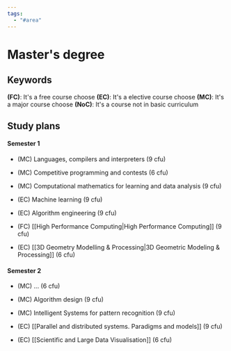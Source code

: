 ```yaml
---
tags:
  - "#area"
---
```

# Master's degree

## Keywords

**(FC)**: It's a free course choose
**(EC)**: It's a elective course choose
**(MC)**: It's a major course choose
**(NoC)**: It's a course not in basic curriculum

## Study plans
#### Semester 1
- (MC) Languages, compilers and interpreters (9 cfu)
- (MC) Competitive programming and contests (6 cfu)
- (MC) Computational mathematics for learning and data analysis (9 cfu)

- (EC) Machine learning (9 cfu)
- (EC) Algorithm engineering (9 cfu)
- (FC) [[High Performance Computing|High Performance Computing]] (9 cfu)
- (EC) [[3D Geometry Modelling & Processing|3D Geometric Modeling & Processing]] (6 cfu)
#### Semester 2
- (MC) ... (6 cfu)
- (MC) Algorithm design (9 cfu)
- (MC) Intelligent Systems for pattern recognition (9 cfu)

- (EC) [[Parallel and distributed systems. Paradigms and models]] (9 cfu)
- (EC) [[Scientific and Large Data Visualisation]] (6 cfu)